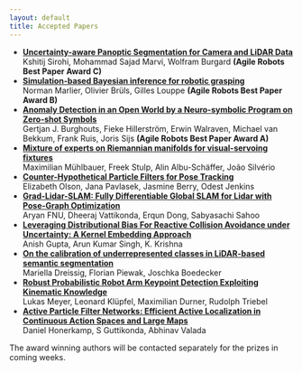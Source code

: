 ```yaml
---
layout: default
title: Accepted Papers
---
```


* [**Uncertainty-aware Panoptic Segmentation for Camera and LiDAR Data**](https://openreview.net/pdf?id=Mdmit_nILVN)<br>Kshitij Sirohi, Mohammad Sajad Marvi, Wolfram Burgard **(Agile Robots Best Paper Award C)**
* [**Simulation-based Bayesian inference for robotic grasping**](https://openreview.net/pdf?id=q7vnfJK4UBo)<br>Norman Marlier, Olivier Brüls, Gilles Louppe **(Agile Robots Best Paper Award B)**
* [**Anomaly Detection in an Open World by a Neuro-symbolic Program on Zero-shot Symbols**](https://openreview.net/pdf?id=Bg3ZO3nXJuA)<br>Gertjan J. Burghouts, Fieke Hillerström, Erwin Walraven, Michael van Bekkum, Frank Ruis, Joris Sijs **(Agile Robots Best Paper Award A)**
* [**Mixture of experts on Riemannian manifolds for visual-servoing fixtures**](https://openreview.net/pdf?id=igb2R_fYoNb)<br>Maximilian Mühlbauer, Freek Stulp, Alin Albu-Schäffer, João Silvério
* [**Counter-Hypothetical Particle Filters for Pose Tracking**](https://openreview.net/pdf?id=9HhYeVP08Xv)<br>Elizabeth Olson, Jana Pavlasek, Jasmine Berry, Odest Jenkins
* [**Grad-Lidar-SLAM: Fully Differentiable Global SLAM for Lidar with Pose-Graph Optimization**](https://openreview.net/pdf?id=tvPtqbjsKgX)<br>Aryan FNU, Dheeraj Vattikonda, Erqun Dong, Sabyasachi Sahoo
* [**Leveraging Distributional Bias For Reactive Collision Avoidance under Uncertainty: A Kernel Embedding Approach**](https://openreview.net/pdf?id=S1PvzHtEuW)<br>Anish Gupta, Arun Kumar Singh, K. Krishna
* [**On the calibration of underrepresented classes in LiDAR-based semantic segmentation**](https://openreview.net/pdf?id=YzRNccnAdd6)<br>Mariella Dreissig, Florian Piewak, Joschka Boedecker
* [**Robust Probabilistic Robot Arm Keypoint Detection Exploiting Kinematic Knowledge**](https://openreview.net/pdf?id=x1vvQ1M0MlB)<br>Lukas Meyer, Leonard Klüpfel, Maximilian Durner, Rudolph Triebel
* [**Active Particle Filter Networks: Efficient Active Localization in Continuous Action Spaces and Large Maps**](https://openreview.net/pdf?id=AFjkc6mikXM)<br>Daniel Honerkamp, S Guttikonda, Abhinav Valada

The award winning authors will be contacted separately for the prizes in coming weeks.
